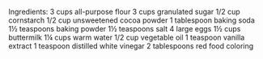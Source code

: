 Ingredients:
3 cups all-purpose flour
3 cups granulated sugar
1/2 cup cornstarch
1/2 cup unsweetened cocoa powder
1 tablespoon baking soda
1½ teaspoons baking powder
1½ teaspoons salt
4 large eggs
1½ cups buttermilk
1¼ cups warm water
1/2 cup vegetable oil
1 teaspoon vanilla extract
1 teaspoon distilled white vinegar
2 tablespoons red food coloring